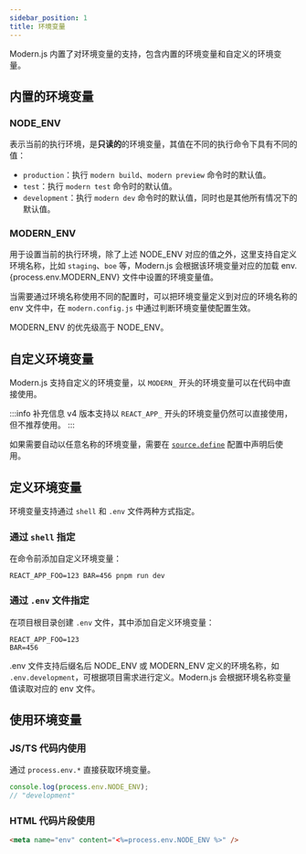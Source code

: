 ```yaml
---
sidebar_position: 1
title: 环境变量
---
```


Modern.js 内置了对环境变量的支持，包含内置的环境变量和自定义的环境变量。

## 内置的环境变量

### NODE_ENV

表示当前的执行环境，是**只读的**的环境变量，其值在不同的执行命令下具有不同的值：

- `production`：执行 `modern build`、`modern preview` 命令时的默认值。
- `test`：执行 `modern test` 命令时的默认值。
- `development`：执行 `modern dev` 命令时的默认值，同时也是其他所有情况下的默认值。

### MODERN_ENV

用于设置当前的执行环境，除了上述 NODE_ENV 对应的值之外，这里支持自定义环境名称，比如 `staging`、`boe` 等，Modern.js 会根据该环境变量对应的加载 env.{process.env.MODERN_ENV} 文件中设置的环境变量值。

当需要通过环境名称使用不同的配置时，可以把环境变量定义到对应的环境名称的 env 文件中，在 `modern.config.js` 中通过判断环境变量使配置生效。

MODERN_ENV 的优先级高于 NODE_ENV。

## 自定义环境变量

Modern.js 支持自定义的环境变量，以 `MODERN_` 开头的环境变量可以在代码中直接使用。

:::info 补充信息
v4 版本支持以 `REACT_APP_` 开头的环境变量仍然可以直接使用，但不推荐使用。
:::

如果需要自动以任意名称的环境变量，需要在 [`source.define`](/docs/configure/app/source/define) 配置中声明后使用。

## 定义环境变量

环境变量支持通过 `shell` 和 `.env` 文件两种方式指定。

### 通过 `shell` 指定

在命令前添加自定义环境变量：

```shell
REACT_APP_FOO=123 BAR=456 pnpm run dev
```

### 通过 `.env` 文件指定

在项目根目录创建 `.env` 文件，其中添加自定义环境变量：

```env
REACT_APP_FOO=123
BAR=456
```

.env 文件支持后缀名后 NODE_ENV 或 MODERN_ENV 定义的环境名称，如 `.env.development`，可根据项目需求进行定义。Modern.js 会根据环境名称变量值读取对应的 env 文件。

## 使用环境变量

### JS/TS 代码内使用

通过 `process.env.*` 直接获取环境变量。

```js
console.log(process.env.NODE_ENV);
// "development"
```

### HTML 代码片段使用

```html title="config/html/head.ejs"
<meta name="env" content="<%=process.env.NODE_ENV %>" />
```

